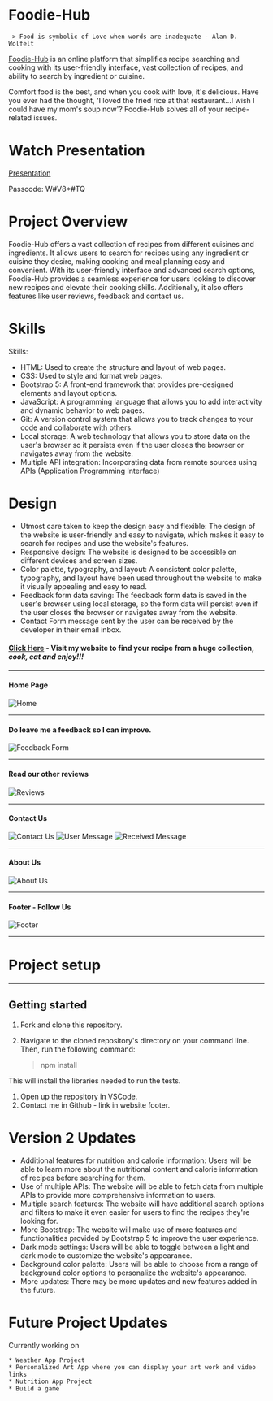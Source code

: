 # Foodie-Hub
     > Food is symbolic of Love when words are inadequate - Alan D. Wolfelt

[Foodie-Hub](https://thefoodiehub.netlify.app/) is an online platform that simplifies recipe searching and cooking with its user-friendly interface, vast collection of recipes, and ability to search by ingredient or cuisine.

Comfort food is the best, and when you cook with love, it's delicious. Have you ever had the thought, 'I loved the fried rice at that restaurant...I wish I could have my mom's soup now'? Foodie-Hub solves all of your recipe-related issues.

# Watch Presentation
[Presentation](https://us06web.zoom.us/rec/share/LDWd5a7G--cVNBe4i5te83u0400-xRfH0xwe5isZzBnYmgbaXxVNokU8nZ7Fj2Db.08PpInZBd5zEzLWA)

Passcode: W#V8*#TQ

# Project Overview
Foodie-Hub offers a vast collection of recipes from different cuisines and ingredients. It allows users to search for recipes using any ingredient or cuisine they desire, making cooking and meal planning easy and convenient. With its user-friendly interface and advanced search options, Foodie-Hub provides a seamless experience for users looking to discover new recipes and elevate their cooking skills. Additionally, it also offers features like user reviews, feedback and contact us.

# Skills
Skills:

- HTML: Used to create the structure and layout of web pages.
- CSS: Used to style and format web pages.
- Bootstrap 5: A front-end framework that provides pre-designed elements and layout options.
- JavaScript: A programming language that allows you to add interactivity and dynamic behavior to web pages.
- Git: A version control system that allows you to track changes to your code and collaborate with others.
- Local storage: A web technology that allows you to store data on the user's browser so it persists even if the user closes the browser or navigates away from the website.
- Multiple API integration: Incorporating data from remote sources using APIs (Application Programming Interface)

# Design
* Utmost care taken to keep the design easy and flexible: The design of the website is user-friendly and easy to navigate, which makes it easy to search for recipes and use the website's features.
* Responsive design: The website is designed to be accessible on different devices and screen sizes.
* Color palette, typography, and layout: A consistent color palette, typography, and layout have been used throughout the website to make it visually appealing and easy to read.
* Feedback form data saving: The feedback form data is saved in the user's browser using local storage, so the form data will persist even if the user closes the browser or navigates away from the website.
* Contact Form message sent by the user can be received by the developer in their email inbox.

#### [Click Here](https://thefoodiehub.netlify.app/) - Visit my website to find your recipe from a huge collection, _cook, eat and enjoy!!!_

---
#### Home Page
![Home](./assets/Home.png)

---

#### Do leave me a feedback so I can improve. 
![Feedback Form](./assets/Feedback%20Form.png)

---

#### Read our other reviews 
![Reviews](./assets/Reviews.png)

---

#### Contact Us 
![Contact Us](./assets/Contact%20Us.png)
![User Message](./assets/user-message.png)
![Received Message](./assets/received-email.png)

---

#### About Us 
![About Us](./assets/About%20Us.png)

---

#### Footer - Follow Us
![Footer](./assets/Footer.png)

---

# Project setup
---
## Getting started

1. Fork and clone this repository.
2. Navigate to the cloned repository's directory on your command line. Then, run the following command:

     > npm install


This will install the libraries needed to run the tests.

1. Open up the repository in VSCode.
2. Contact me in Github - link in website footer.

# Version 2 Updates

- Additional features for nutrition and calorie information: Users will be able to learn more about the nutritional content and calorie information of recipes before searching for them.
- Use of multiple APIs: The website will be able to fetch data from multiple APIs to provide more comprehensive information to users.
- Multiple search features: The website will have additional search options and filters to make it even easier for users to find the recipes they're looking for.
- More Bootstrap: The website will make use of more features and functionalities provided by Bootstrap 5 to improve the user experience.
- Dark mode settings: Users will be able to toggle between a light and dark mode to customize the website's appearance.
- Background color palette: Users will be able to choose from a range of background color options to personalize the website's appearance.
- More updates: There may be more updates and new features added in the future.

# Future Project Updates

Currently working on

    * Weather App Project
    * Personalized Art App where you can display your art work and video links
    * Nutrition App Project
    * Build a game

